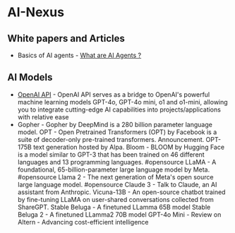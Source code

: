 # AI-Nexus

## White papers and Articles
* Basics of AI agents - [ What are AI Agents ?](https://www.ibm.com/think/topics/ai-agents)

## AI Models
* [OpenAI API](https://platform.openai.com/) - OpenAI API serves as a bridge to OpenAI's powerful machine learning models GPT-4o, GPT-4o mini, o1 and o1-mini, allowing you to integrate cutting-edge AI capabilities into projects/applications with relative ease
* Gopher - Gopher by DeepMind is a 280 billion parameter language model.
OPT - Open Pretrained Transformers (OPT) by Facebook is a suite of decoder-only pre-trained transformers. Announcement. OPT-175B text generation hosted by Alpa.
Bloom - BLOOM by Hugging Face is a model similar to GPT-3 that has been trained on 46 different languages and 13 programming languages. #opensource
LLaMA - A foundational, 65-billion-parameter large language model by Meta. #opensource
Llama 2 - The next generation of Meta's open source large language model. #opensource
Claude 3 - Talk to Claude, an AI assistant from Anthropic.
Vicuna-13B - An open-source chatbot trained by fine-tuning LLaMA on user-shared conversations collected from ShareGPT.
Stable Beluga - A finetuned LLamma 65B model
Stable Beluga 2 - A finetuned LLamma2 70B model
GPT-4o Mini - Review on Altern - Advancing cost-efficient intelligence
